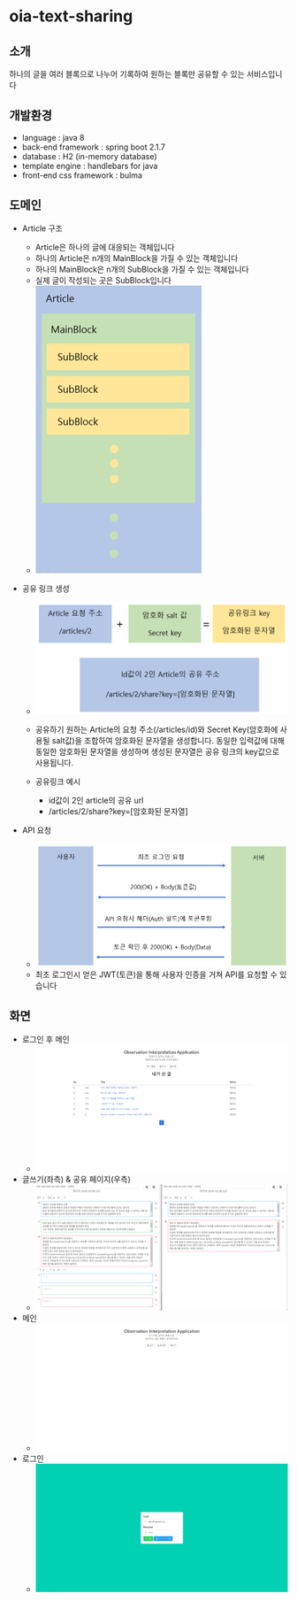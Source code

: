 # oia-text-sharing

## 소개
하나의 글을 여러 블록으로 나누어 기록하여 원하는 블록만 공유할 수 있는 서비스입니다

## 개발환경
* language : java 8
* back-end framework : spring boot 2.1.7
* database : H2 (in-memory database)
* template engine : handlebars for java
* front-end css framework : bulma

## 도메인
* Article 구조
  * Article은 하나의 글에 대응되는 객체입니다
  * 하나의 Article은 n개의 MainBlock을 가질 수 있는 객체입니다
  * 하나의 MainBlock은 n개의 SubBlock을 가질 수 있는 객체입니다
  * 실제 글이 작성되는 곳은 SubBlock입니다
  * ![article-structure](./images/07.png)

* 공유 링크 생성
  * ![share-link](./images/08.png)

  * 공유하기 원하는 Article의 요청 주소(/articles/id)와 Secret Key(암호화에 사용될 salt값)을 조합하여 암호화된 문자열을 생성합니다. 동일한 입력값에 대해 동일한 암호화된 문자열을 생성하며 생성된 문자열은 공유 링크의 key값으로 사용됩니다.
  * 공유링크 예시
    * id값이 2인 article의 공유 url
    * /articles/2/share?key=[암호화된 문자열]

* API 요청
  * ![api-req](./images/09.png)
  * 최초 로그인시 얻은 JWT(토큰)을 통해 사용자 인증을 거쳐 API를 요청할 수 있습니다

## 화면
* 로그인 후 메인
  * ![mainAfterLogin](./images/03.png)
* 글쓰기(좌측) & 공유 페이지(우측)
  * ![write](./images/06.png)
* 메인
  * ![main](./images/01.png)
* 로그인
  * ![login](./images/02.png)